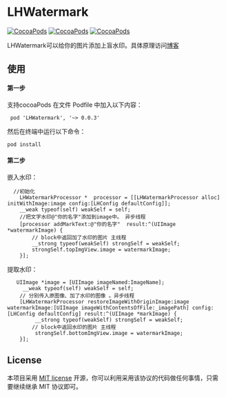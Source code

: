 # LHWatermark


[![CocoaPods](https://img.shields.io/cocoapods/v/LHWatermark.svg)](http://cocoadocs.org/docsets/LHWatermark)
[![CocoaPods](https://img.shields.io/cocoapods/l/LHWatermark.svg)](https://raw.githubusercontent.com/iTofu/LHWatermark/master/LICENSE)
[![CocoaPods](https://img.shields.io/cocoapods/p/LHWatermark.svg)](https://opensource.org/licenses/MIT)



LHWatermark可以给你的图片添加上盲水印。具体原理访问[博客](http://leonhwa.com/blog/0015035729130008548fcb1848747cab17f90a9fa92593e000)

## 使用
#### 第一步
支持cocoaPods  在文件 Podfile 中加入以下内容：

` pod 'LHWatermark', '~> 0.0.3'` 

然后在终端中运行以下命令：
 
`pod install` 

#### 第二步
嵌入水印：

```
  //初始化
    LHWatermarkProcessor *  processor = [[LHWatermarkProcessor alloc] initWithImage:image config:[LHConfig defaultConfig]];
    __weak typeof(self) weakSelf = self;
    //把文字水印@"你的名字"添加到image中。 异步线程
    [processor addMarkText:@"你的名字"  result:^(UIImage *watermarkImage) {
        // block中返回加了水印的图片 主线程
        __strong typeof(weakSelf) strongSelf = weakSelf;
        strongSelf.topImgView.image = watermarkImage;
    }];
```

提取水印：
```
   UIImage *image = [UIImage imageNamed:ImageName];
     __weak typeof(self) weakSelf = self;
    // 分别传入原图像、加了水印的图像 。异步线程
    [LHWatermarkProcessor restoreImageWithOriginImage:image watermarkImage:[UIImage imageWithContentsOfFile:_imagePath] config:[LHConfig defaultConfig] result:^(UIImage *markImage) {
         __strong typeof(weakSelf) strongSelf = weakSelf;
        // block中返回水印的图片 主线程
         strongSelf.bottomImgView.image = watermarkImage;
    }];
```


## License
本项目采用 [MIT license](https://opensource.org/licenses/MIT) 开源，你可以利用采用该协议的代码做任何事情，只需要继续继承 MIT 协议即可。
